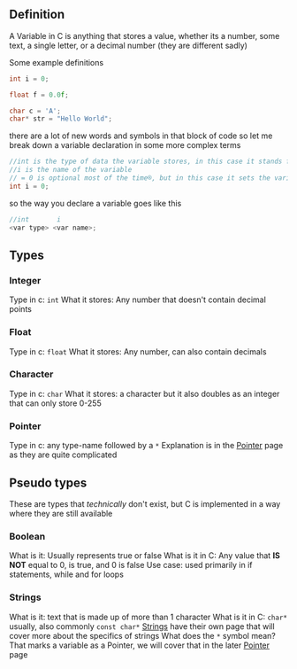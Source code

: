 ## Definition 
A Variable in C is anything that stores a value, whether its a number, some text, a single letter, or a decimal number (they are different sadly)

Some example definitions
```c
int i = 0;

float f = 0.0f;

char c = 'A';
char* str = "Hello World";

```

there are a lot of new words and symbols in that block of code so let me break down a variable declaration in some more complex terms
```c
//int is the type of data the variable stores, in this case it stands for integer
//i is the name of the variable
// = 0 is optional most of the time®, but in this case it sets the variable to 0 immediately
int i = 0;
```
so the way you declare a variable goes like this
```c
//int       i
<var type> <var name>;
```
## Types

### Integer
Type in c: `int`
What it stores: Any number that doesn't contain decimal points

### Float
Type in c: `float`
What it stores: Any number, can also contain decimals

### Character 
Type in c: `char`
What it stores: a character but it also doubles as an integer that can only store 0-255

### Pointer
Type in c: any type-name followed by a `*`
Explanation is in the [Pointer](<./Pointers.md>) page as they are quite complicated

## Pseudo types

These are types that *technically* don't exist, but C is implemented in a way where they are still available

### Boolean
What is it: Usually represents true or false
What is it in C: Any value that **IS NOT** equal to 0, is true, and 0 is false
Use case: used primarily in if statements, while and for loops

### Strings
What is it: text that is made up of more than 1 character
What is it in C: `char*` usually, also commonly `const char*` 
[Strings](<./Strings.md>) have their own page that will cover more about the specifics of strings
What does the `*` symbol mean? That marks a variable as a Pointer, we will cover that in the later [Pointer](<./Pointers.md>) page



